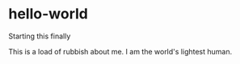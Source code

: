 # hello-world
Starting this finally

This is a load of rubbish about me. I am the world's lightest human.
